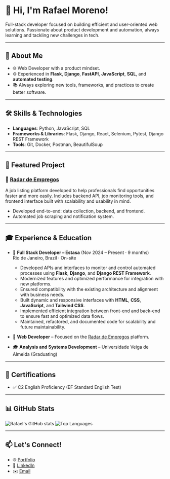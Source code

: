 # 👋 Hi, I'm Rafael Moreno!

Full-stack developer focused on building efficient and user-oriented web solutions. Passionate about product development and automation, always learning and tackling new challenges in tech.

---

## 💼 About Me
- 🌐 Web Developer with a product mindset.
- ⚙️ Experienced in **Flask**, **Django**, **FastAPI**, **JavaScript**, **SQL**, and **automated testing**.
- 📚 Always exploring new tools, frameworks, and practices to create better software.

---

## 🛠️ Skills & Technologies
- **Languages**: Python, JavaScript, SQL
- **Frameworks & Libraries**: Flask, Django, React, Selenium, Pytest, Django REST Framework
- **Tools**: Git, Docker, Postman, BeautifulSoup

---

## 🌟 Featured Project

### 🚀 [Radar de Empregos](https://www.radardeempregos.com/)
A job listing platform developed to help professionals find opportunities faster and more easily. Includes backend API, job monitoring tools, and frontend interface built with scalability and usability in mind.

- Developed end-to-end: data collection, backend, and frontend.
- Automated job scraping and notification system.

---

## 🎓 Experience & Education

- 💼 **Full Stack Developer – Estasa** (Nov 2024 – Present · 9 months)  
  Rio de Janeiro, Brazil · On-site
  - Developed APIs and interfaces to monitor and control automated processes using **Flask**, **Django**, and **Django REST Framework**.
  - Modernized features and optimized performance for integration with new platforms.
  - Ensured compatibility with the existing architecture and alignment with business needs.
  - Built dynamic and responsive interfaces with **HTML**, **CSS**, **JavaScript**, and **Tailwind CSS**.
  - Implemented efficient integration between front-end and back-end to ensure fast and optimized data flows.
  - Maintained, refactored, and documented code for scalability and future maintainability.

- 💼 **Web Developer** – Focused on the [Radar de Empregos](https://www.radardeempregos.com/) platform.

- 🎓 **Analysis and Systems Development** – Universidade Veiga de Almeida (Graduating)

---

## 📜 Certifications
- ✅ C2 English Proficiency (EF Standard English Test)

---

## 📊 GitHub Stats

![Rafael's GitHub stats](https://github-readme-stats.vercel.app/api?username=Mean-Says&show_icons=true&theme=radical)
![Top Languages](https://github-readme-stats.vercel.app/api/top-langs/?username=Mean-Says&layout=compact&theme=radical)

---

## 📫 Let's Connect!
- 🌐 [Portfolio](https://rafaelmoreno.tech)
- 💼 [LinkedIn](https://linkedin.com/in/moreno-rafael)
- ✉️ [Email](mailto:oliveirafaelmoreno@gmail.com)
